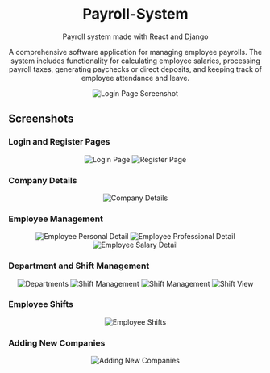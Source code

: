 <h1 align="center">
  Payroll-System
</h1>

<div align="center">
  <p>Payroll system made with React and Django</p>
  <p>A comprehensive software application for managing employee payrolls. The system includes functionality for calculating employee salaries, processing payroll taxes, generating paychecks or direct deposits, and keeping track of employee attendance and leave.</p>
  <img src="docs/screenshots/login-page.png" alt="Login Page Screenshot">
</div>

## Screenshots

### Login and Register Pages

<div align="center">
  <img src="docs/screenshots/login-page.png" alt="Login Page">
  <img src="docs/screenshots/register-page.png" alt="Register Page">
</div>

### Company Details

<div align="center">
  <img src="docs/screenshots/company-details.png" alt="Company Details">
</div>

### Employee Management

<div align="center">
  <img src="docs/screenshots/employee-personal-detail.png" alt="Employee Personal Detail">
  <img src="docs/screenshots/employee-professional-detail.png" alt="Employee Professional Detail">
  <img src="docs/screenshots/employee-salary-detail.png" alt="Employee Salary Detail">
  <!-- Add more screenshots here -->
</div>

### Department and Shift Management

<div align="center">
  <img src="docs/screenshots/departments.png" alt="Departments">
  <img src="docs/screenshots/shift.png" alt="Shift Management">
  <img src="docs/screenshots/shift-add.png" alt="Shift Management">
  <img src="docs/screenshots/shift-view.png" alt="Shift View">
</div>

### Employee Shifts

<div align="center">
  <img src="docs/screenshots/employee-shifts.png" alt="Employee Shifts">
</div>

### Adding New Companies

<div align="center">
  <img src="docs/screenshots/new-companies-add.png" alt="Adding New Companies">
</div>
